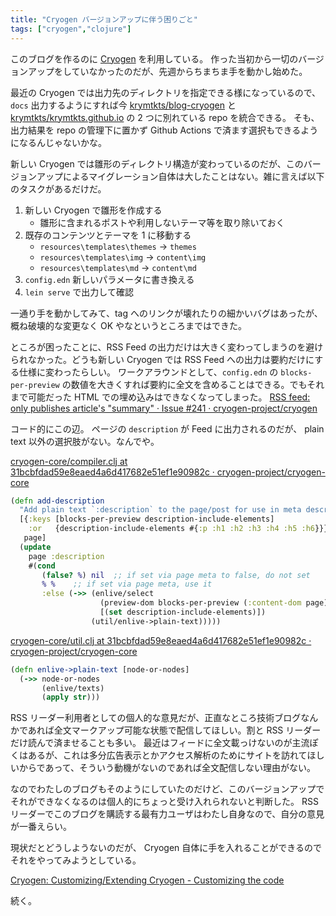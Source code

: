 ```yaml
---
title: "Cryogen バージョンアップに伴う困りごと"
tags: ["cryogen","clojure"]
---
```


このブログを作るのに [Cryogen](https://github.com/cryogen-project/cryogen) を利用している。
作った当初から一切のバージョンアップをしていなかったのだが、先週からちまちま手を動かし始めた。

最近の Cryogen では出力先のディレクトリを指定できる様になっているので、 `docs` 出力するようにすれば今 [krymtkts/blog-cryogen](https://github.com/krymtkts/blog-cryogen) と [krymtkts/krymtkts.github.io](https://github.com/krymtkts/krymtkts.github.io) の 2 つに別れている repo を統合できる。
そも、出力結果を repo の管理下に置かず Github Actions で済ます選択もできるようになるんじゃないかな。

新しい Cryogen では雛形のディレクトリ構造が変わっているのだが、このバージョンアップによるマイグレーション自体は大したことはない。雑に言えば以下のタスクがあるだけだ。

1. 新しい Cryogen で雛形を作成する
   - 雛形に含まれるポストや利用しないテーマ等を取り除いておく
2. 既存のコンテンツとテーマを 1 に移動する
   - `resources\templates\themes` -> `themes`
   - `resources\templates\img` -> `content\img`
   - `resources\templates\md` -> `content\md`
3. `config.edn` 新しいパラメータに書き換える
4. `lein serve` で出力して確認

一通り手を動かしてみて、tag へのリンクが壊れたりの細かいバグはあったが、概ね破壊的な変更なく OK やなというところまではできた。

ところが困ったことに、RSS Feed の出力だけは大きく変わってしまうのを避けられなかった。どうも新しい Cryogen では RSS Feed への出力は要約だけにする仕様に変わったらしい。
ワークアラウンドとして、`config.edn` の `blocks-per-preview` の数値を大きくすれば要約に全文を含めることはできる。でもそれまで可能だった HTML での埋め込みはできなくなってしまった。
[RSS feed: only publishes article's "summary" · Issue #241 · cryogen-project/cryogen](https://github.com/cryogen-project/cryogen/issues/241)

コード的にこの辺。 ページの `description` が Feed に出力されるのだが、 plain text 以外の選択肢がない。なんでや。

[cryogen-core/compiler.clj at 31bcbfdad59e8eaed4a6d417682e51ef1e90982c · cryogen-project/cryogen-core](https://github.com/cryogen-project/cryogen-core/blob/31bcbfdad59e8eaed4a6d417682e51ef1e90982c/src/cryogen_core/compiler.clj#L474-L487)

```clojure
(defn add-description
  "Add plain text `:description` to the page/post for use in meta description etc."
  [{:keys [blocks-per-preview description-include-elements]
    :or   {description-include-elements #{:p :h1 :h2 :h3 :h4 :h5 :h6}}}
   page]
  (update
    page :description
    #(cond
       (false? %) nil  ;; if set via page meta to false, do not set
       % %    ;; if set via page meta, use it
       :else (->> (enlive/select
                    (preview-dom blocks-per-preview (:content-dom page))
                    [(set description-include-elements)])
                  (util/enlive->plain-text)))))
```

[cryogen-core/util.clj at 31bcbfdad59e8eaed4a6d417682e51ef1e90982c · cryogen-project/cryogen-core](https://github.com/cryogen-project/cryogen-core/blob/31bcbfdad59e8eaed4a6d417682e51ef1e90982c/src/cryogen_core/util.clj#L38-L41)

```clojure
(defn enlive->plain-text [node-or-nodes]
  (->> node-or-nodes
       (enlive/texts)
       (apply str)))
```

RSS リーダー利用者としての個人的な意見だが、正直なところ技術ブログなんかであれば全文マークアップ可能な状態で配信してほしい。割と RSS リーダーだけ読んで済ませることも多い。
最近はフィードに全文載っけないのが主流ぽくはあるが、これは多分広告表示とかアクセス解析のためにサイトを訪れてほしいからであって、そういう動機がないのであれば全文配信しない理由がない。

なのでわたしのブログもそのようにしていたのだけど、このバージョンアップでそれができなくなるのは個人的にちょっと受け入れられないと判断した。
RSS リーダーでこのブログを購読する最有力ユーザはわたし自身なので、自分の意見が一番えらい。

現状だとどうしようないのだが、 Cryogen 自体に手を入れることができるのでそれをやってみようとしている。

[Cryogen: Customizing/Extending Cryogen - Customizing the code](https://cryogenweb.org/docs/customizing-cryogen.html#customizing-the-code)

続く。
